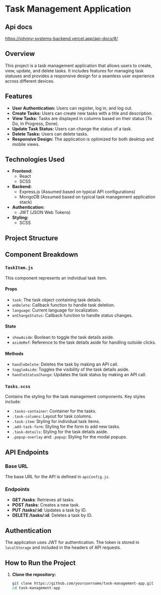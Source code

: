 # Task Management Application

## Api docs
https://johnny-systems-backend.vercel.app/api-docs/#/

## Overview

This project is a task management application that allows users to create, view, update, and delete tasks. It includes features for managing task statuses and provides a responsive design for a seamless user experience across different devices.

## Features

- **User Authentication:** Users can register, log in, and log out.
- **Create Tasks:** Users can create new tasks with a title and description.
- **View Tasks:** Tasks are displayed in columns based on their status (To Do, In Progress, Done).
- **Update Task Status:** Users can change the status of a task.
- **Delete Tasks:** Users can delete tasks.
- **Responsive Design:** The application is optimized for both desktop and mobile views.

## Technologies Used

- **Frontend:**
    - React
    - SCSS
- **Backend:**
    - Express.js (Assumed based on typical API configurations)
    - MongoDB (Assumed based on typical task management application stack)
- **Authentication:**
    - JWT (JSON Web Tokens)
- **Styling:**
    - SCSS

## Project Structure


## Component Breakdown

### `TaskItem.js`

This component represents an individual task item.

#### Props
- `task`: The task object containing task details.
- `onDelete`: Callback function to handle task deletion.
- `language`: Current language for localization.
- `onChangeStatus`: Callback function to handle status changes.

#### State
- `showAside`: Boolean to toggle the task details aside.
- `asideRef`: Reference to the task details aside for handling outside clicks.

#### Methods
- `handleDelete`: Deletes the task by making an API call.
- `toggleAside`: Toggles the visibility of the task details aside.
- `handleStatusChange`: Updates the task status by making an API call.

### `Tasks.scss`

Contains the styling for the task management components. Key styles include:

- `.tasks-container`: Container for the tasks.
- `.task-columns`: Layout for task columns.
- `.task-item`: Styling for individual task items.
- `.add-task-form`: Styling for the form to add new tasks.
- `.task-details`: Styling for the task details aside.
- `.popup-overlay` and `.popup`: Styling for the modal popups.

## API Endpoints

### Base URL

The base URL for the API is defined in `apiConfig.js`.

### Endpoints

- **GET /tasks**: Retrieves all tasks.
- **POST /tasks**: Creates a new task.
- **PUT /tasks/:id**: Updates a task by ID.
- **DELETE /tasks/:id**: Deletes a task by ID.

## Authentication

The application uses JWT for authentication. The token is stored in `localStorage` and included in the headers of API requests.

## How to Run the Project

1. **Clone the repository:**
   ```sh
   git clone https://github.com/yourusername/task-management-app.git
   cd task-management-app

